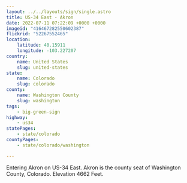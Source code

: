 ```yaml
---
layout: ../../layouts/sign/single.astro
title: US-34 East - Akron
date: 2022-07-11 07:22:09 +0000 +0000
imageid: "416467282550602387"
flickrid: "52267552465"
location:
    latitude: 40.15911
    longitude: -103.227207
country:
    name: United States
    slug: united-states
state:
    name: Colorado
    slug: colorado
county:
    name: Washington County
    slug: washington
tags:
    - big-green-sign
highway:
    - us34
statePages:
    - state/colorado
countyPages:
    - state/colorado/washington

---
```

Entering Akron on US-34 East.  Akron is the county seat of Washington County, Colorado.  Elevation 4662 Feet.